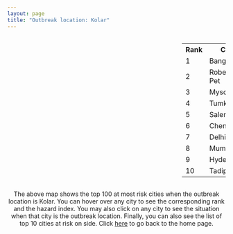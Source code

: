 ```yaml
---
layout: page
title: "Outbreak location: Kolar"
---
```

<div style="width: 100%; overflow: auto;">
<div style="width: 75%; float: left;">
<div id="mapid">
<script src="https://buda-magenta.github.io/hazard_map/load_map.js"></script>

<script>
var marker_outbreak = L.marker([13.137000, 78.133961],{"autoPan": true}).addTo(map); marker_outbreak.bindTooltip("Kolar").openTooltip();

var circle_1 = L.circle([12.979120, 77.591300], {"pane": "markerPane", "color": "red", "fill": true, "fillOpacity": 0.2, "fillRule": "evenodd", "lineCap": "round", "lineJoin": "round", "opacity": 1.0, "radius": 208792, "stroke": true, "weight": 3}).addTo(map);
circle_1.bindTooltip("Bangalore<br>rank: 1<br>hazard index: 0.208793")
circle_1.bindPopup('<a href="https://buda-magenta.github.io/hazard_map/Bangalore">Bangalore</a>')

var circle_2 = L.circle([12.955100, 78.269900], {"pane": "markerPane", "color": "red", "fill": true, "fillOpacity": 0.2, "fillRule": "evenodd", "lineCap": "round", "lineJoin": "round", "opacity": 1.0, "radius": 130751, "stroke": true, "weight": 3}).addTo(map);
circle_2.bindTooltip("Robertson Pet<br>rank: 2<br>hazard index: 0.130751")
circle_2.bindPopup('<a href="https://buda-magenta.github.io/hazard_map/Robertson_Pet">Robertson Pet</a>')

var circle_3 = L.circle([12.305183, 76.655361], {"pane": "markerPane", "color": "red", "fill": true, "fillOpacity": 0.2, "fillRule": "evenodd", "lineCap": "round", "lineJoin": "round", "opacity": 1.0, "radius": 9814, "stroke": true, "weight": 3}).addTo(map);
circle_3.bindTooltip("Mysore<br>rank: 3<br>hazard index: 0.009815")
circle_3.bindPopup('<a href="https://buda-magenta.github.io/hazard_map/Mysore">Mysore</a>')

var circle_4 = L.circle([13.340077, 77.100621], {"pane": "markerPane", "color": "red", "fill": true, "fillOpacity": 0.2, "fillRule": "evenodd", "lineCap": "round", "lineJoin": "round", "opacity": 1.0, "radius": 5335, "stroke": true, "weight": 3}).addTo(map);
circle_4.bindTooltip("Tumkur<br>rank: 4<br>hazard index: 0.005335")
circle_4.bindPopup('<a href="https://buda-magenta.github.io/hazard_map/Tumkur">Tumkur</a>')

var circle_5 = L.circle([11.664300, 78.146000], {"pane": "markerPane", "color": "red", "fill": true, "fillOpacity": 0.2, "fillRule": "evenodd", "lineCap": "round", "lineJoin": "round", "opacity": 1.0, "radius": 4822, "stroke": true, "weight": 3}).addTo(map);
circle_5.bindTooltip("Salem<br>rank: 5<br>hazard index: 0.004822")
circle_5.bindPopup('<a href="https://buda-magenta.github.io/hazard_map/Salem">Salem</a>')

var circle_6 = L.circle([13.083694, 80.270186], {"pane": "markerPane", "color": "red", "fill": true, "fillOpacity": 0.2, "fillRule": "evenodd", "lineCap": "round", "lineJoin": "round", "opacity": 1.0, "radius": 4380, "stroke": true, "weight": 3}).addTo(map);
circle_6.bindTooltip("Chennai<br>rank: 6<br>hazard index: 0.004380")
circle_6.bindPopup('<a href="https://buda-magenta.github.io/hazard_map/Chennai">Chennai</a>')

var circle_7 = L.circle([28.651718, 77.221939], {"pane": "markerPane", "color": "red", "fill": true, "fillOpacity": 0.2, "fillRule": "evenodd", "lineCap": "round", "lineJoin": "round", "opacity": 1.0, "radius": 4265, "stroke": true, "weight": 3}).addTo(map);
circle_7.bindTooltip("Delhi<br>rank: 7<br>hazard index: 0.004266")
circle_7.bindPopup('<a href="https://buda-magenta.github.io/hazard_map/Delhi">Delhi</a>')

var circle_8 = L.circle([19.075990, 72.877393], {"pane": "markerPane", "color": "red", "fill": true, "fillOpacity": 0.2, "fillRule": "evenodd", "lineCap": "round", "lineJoin": "round", "opacity": 1.0, "radius": 3532, "stroke": true, "weight": 3}).addTo(map);
circle_8.bindTooltip("Mumbai<br>rank: 8<br>hazard index: 0.003533")
circle_8.bindPopup('<a href="https://buda-magenta.github.io/hazard_map/Mumbai">Mumbai</a>')

var circle_9 = L.circle([17.388786, 78.461065], {"pane": "markerPane", "color": "red", "fill": true, "fillOpacity": 0.2, "fillRule": "evenodd", "lineCap": "round", "lineJoin": "round", "opacity": 1.0, "radius": 3117, "stroke": true, "weight": 3}).addTo(map);
circle_9.bindTooltip("Hyderabad<br>rank: 9<br>hazard index: 0.003118")
circle_9.bindPopup('<a href="https://buda-magenta.github.io/hazard_map/Hyderabad">Hyderabad</a>')

var circle_10 = L.circle([14.906956, 78.009707], {"pane": "markerPane", "color": "red", "fill": true, "fillOpacity": 0.2, "fillRule": "evenodd", "lineCap": "round", "lineJoin": "round", "opacity": 1.0, "radius": 2336, "stroke": true, "weight": 3}).addTo(map);
circle_10.bindTooltip("Tadipatri<br>rank: 10<br>hazard index: 0.002337")
circle_10.bindPopup('<a href="https://buda-magenta.github.io/hazard_map/Tadipatri">Tadipatri</a>')

var circle_11 = L.circle([22.541418, 88.357691], {"pane": "markerPane", "color": "red", "fill": true, "fillOpacity": 0.2, "fillRule": "evenodd", "lineCap": "round", "lineJoin": "round", "opacity": 1.0, "radius": 2116, "stroke": true, "weight": 3}).addTo(map);
circle_11.bindTooltip("Kolkata<br>rank: 11<br>hazard index: 0.002117")
circle_11.bindPopup('<a href="https://buda-magenta.github.io/hazard_map/Kolkata">Kolkata</a>')

var circle_12 = L.circle([14.475294, 78.821686], {"pane": "markerPane", "color": "red", "fill": true, "fillOpacity": 0.2, "fillRule": "evenodd", "lineCap": "round", "lineJoin": "round", "opacity": 1.0, "radius": 1983, "stroke": true, "weight": 3}).addTo(map);
circle_12.bindTooltip("Kadapa<br>rank: 12<br>hazard index: 0.001983")
circle_12.bindPopup('<a href="https://buda-magenta.github.io/hazard_map/Kadapa">Kadapa</a>')

var circle_13 = L.circle([12.732884, 77.830948], {"pane": "markerPane", "color": "red", "fill": true, "fillOpacity": 0.2, "fillRule": "evenodd", "lineCap": "round", "lineJoin": "round", "opacity": 1.0, "radius": 1781, "stroke": true, "weight": 3}).addTo(map);
circle_13.bindTooltip("Hosur<br>rank: 13<br>hazard index: 0.001781")
circle_13.bindPopup('<a href="https://buda-magenta.github.io/hazard_map/Hosur">Hosur</a>')

var circle_14 = L.circle([13.631637, 79.423171], {"pane": "markerPane", "color": "red", "fill": true, "fillOpacity": 0.2, "fillRule": "evenodd", "lineCap": "round", "lineJoin": "round", "opacity": 1.0, "radius": 1665, "stroke": true, "weight": 3}).addTo(map);
circle_14.bindTooltip("Tirupati<br>rank: 14<br>hazard index: 0.001665")
circle_14.bindPopup('<a href="https://buda-magenta.github.io/hazard_map/Tirupati">Tirupati</a>')

var circle_15 = L.circle([18.521428, 73.854454], {"pane": "markerPane", "color": "red", "fill": true, "fillOpacity": 0.2, "fillRule": "evenodd", "lineCap": "round", "lineJoin": "round", "opacity": 1.0, "radius": 1653, "stroke": true, "weight": 3}).addTo(map);
circle_15.bindTooltip("Pune<br>rank: 15<br>hazard index: 0.001653")
circle_15.bindPopup('<a href="https://buda-magenta.github.io/hazard_map/Pune">Pune</a>')

var circle_16 = L.circle([14.654623, 77.556260], {"pane": "markerPane", "color": "red", "fill": true, "fillOpacity": 0.2, "fillRule": "evenodd", "lineCap": "round", "lineJoin": "round", "opacity": 1.0, "radius": 1522, "stroke": true, "weight": 3}).addTo(map);
circle_16.bindTooltip("Anantapur<br>rank: 16<br>hazard index: 0.001522")
circle_16.bindPopup('<a href="https://buda-magenta.github.io/hazard_map/Anantapur">Anantapur</a>')

var circle_17 = L.circle([12.523889, 76.896196], {"pane": "markerPane", "color": "red", "fill": true, "fillOpacity": 0.2, "fillRule": "evenodd", "lineCap": "round", "lineJoin": "round", "opacity": 1.0, "radius": 1459, "stroke": true, "weight": 3}).addTo(map);
circle_17.bindTooltip("Mandya<br>rank: 17<br>hazard index: 0.001460")
circle_17.bindPopup('<a href="https://buda-magenta.github.io/hazard_map/Mandya">Mandya</a>')

var circle_18 = L.circle([12.869810, 74.843008], {"pane": "markerPane", "color": "red", "fill": true, "fillOpacity": 0.2, "fillRule": "evenodd", "lineCap": "round", "lineJoin": "round", "opacity": 1.0, "radius": 1347, "stroke": true, "weight": 3}).addTo(map);
circle_18.bindTooltip("Mangalore<br>rank: 18<br>hazard index: 0.001348")
circle_18.bindPopup('<a href="https://buda-magenta.github.io/hazard_map/Mangalore">Mangalore</a>')

var circle_19 = L.circle([13.007082, 76.099270], {"pane": "markerPane", "color": "red", "fill": true, "fillOpacity": 0.2, "fillRule": "evenodd", "lineCap": "round", "lineJoin": "round", "opacity": 1.0, "radius": 1224, "stroke": true, "weight": 3}).addTo(map);
circle_19.bindTooltip("Hassan<br>rank: 19<br>hazard index: 0.001224")
circle_19.bindPopup('<a href="https://buda-magenta.github.io/hazard_map/Hassan">Hassan</a>')

var circle_20 = L.circle([14.466127, 75.920636], {"pane": "markerPane", "color": "red", "fill": true, "fillOpacity": 0.2, "fillRule": "evenodd", "lineCap": "round", "lineJoin": "round", "opacity": 1.0, "radius": 1223, "stroke": true, "weight": 3}).addTo(map);
circle_20.bindTooltip("Davanagere<br>rank: 20<br>hazard index: 0.001224")
circle_20.bindPopup('<a href="https://buda-magenta.github.io/hazard_map/Davanagere">Davanagere</a>')

var circle_21 = L.circle([11.001812, 76.962843], {"pane": "markerPane", "color": "red", "fill": true, "fillOpacity": 0.2, "fillRule": "evenodd", "lineCap": "round", "lineJoin": "round", "opacity": 1.0, "radius": 1152, "stroke": true, "weight": 3}).addTo(map);
circle_21.bindTooltip("Coimbatore<br>rank: 21<br>hazard index: 0.001152")
circle_21.bindPopup('<a href="https://buda-magenta.github.io/hazard_map/Coimbatore">Coimbatore</a>')

var circle_22 = L.circle([13.932609, 75.574978], {"pane": "markerPane", "color": "red", "fill": true, "fillOpacity": 0.2, "fillRule": "evenodd", "lineCap": "round", "lineJoin": "round", "opacity": 1.0, "radius": 1126, "stroke": true, "weight": 3}).addTo(map);
circle_22.bindTooltip("Shimoga<br>rank: 22<br>hazard index: 0.001126")
circle_22.bindPopup('<a href="https://buda-magenta.github.io/hazard_map/Shimoga">Shimoga</a>')

var circle_23 = L.circle([23.021624, 72.579707], {"pane": "markerPane", "color": "red", "fill": true, "fillOpacity": 0.2, "fillRule": "evenodd", "lineCap": "round", "lineJoin": "round", "opacity": 1.0, "radius": 1110, "stroke": true, "weight": 3}).addTo(map);
circle_23.bindTooltip("Ahmedabad<br>rank: 23<br>hazard index: 0.001111")
circle_23.bindPopup('<a href="https://buda-magenta.github.io/hazard_map/Ahmedabad">Ahmedabad</a>')

var circle_24 = L.circle([12.794811, 79.000641], {"pane": "markerPane", "color": "red", "fill": true, "fillOpacity": 0.2, "fillRule": "evenodd", "lineCap": "round", "lineJoin": "round", "opacity": 1.0, "radius": 1078, "stroke": true, "weight": 3}).addTo(map);
circle_24.bindTooltip("Vellore<br>rank: 24<br>hazard index: 0.001079")
circle_24.bindPopup('<a href="https://buda-magenta.github.io/hazard_map/Vellore">Vellore</a>')

var circle_25 = L.circle([9.931308, 76.267414], {"pane": "markerPane", "color": "red", "fill": true, "fillOpacity": 0.2, "fillRule": "evenodd", "lineCap": "round", "lineJoin": "round", "opacity": 1.0, "radius": 978, "stroke": true, "weight": 3}).addTo(map);
circle_25.bindTooltip("Kochi<br>rank: 25<br>hazard index: 0.000978")
circle_25.bindPopup('<a href="https://buda-magenta.github.io/hazard_map/Kochi">Kochi</a>')

var circle_26 = L.circle([15.351838, 75.137985], {"pane": "markerPane", "color": "red", "fill": true, "fillOpacity": 0.2, "fillRule": "evenodd", "lineCap": "round", "lineJoin": "round", "opacity": 1.0, "radius": 956, "stroke": true, "weight": 3}).addTo(map);
circle_26.bindTooltip("Hubli<br>rank: 26<br>hazard index: 0.000957")
circle_26.bindPopup('<a href="https://buda-magenta.github.io/hazard_map/Hubli">Hubli</a>')

var circle_27 = L.circle([12.836393, 79.705330], {"pane": "markerPane", "color": "red", "fill": true, "fillOpacity": 0.2, "fillRule": "evenodd", "lineCap": "round", "lineJoin": "round", "opacity": 1.0, "radius": 953, "stroke": true, "weight": 3}).addTo(map);
circle_27.bindTooltip("Kanchipuram<br>rank: 27<br>hazard index: 0.000953")
circle_27.bindPopup('<a href="https://buda-magenta.github.io/hazard_map/Kanchipuram">Kanchipuram</a>')

var circle_28 = L.circle([14.752266, 78.548552], {"pane": "markerPane", "color": "red", "fill": true, "fillOpacity": 0.2, "fillRule": "evenodd", "lineCap": "round", "lineJoin": "round", "opacity": 1.0, "radius": 944, "stroke": true, "weight": 3}).addTo(map);
circle_28.bindTooltip("Proddatur<br>rank: 28<br>hazard index: 0.000945")
circle_28.bindPopup('<a href="https://buda-magenta.github.io/hazard_map/Proddatur">Proddatur</a>')

var circle_29 = L.circle([16.508759, 80.618510], {"pane": "markerPane", "color": "red", "fill": true, "fillOpacity": 0.2, "fillRule": "evenodd", "lineCap": "round", "lineJoin": "round", "opacity": 1.0, "radius": 937, "stroke": true, "weight": 3}).addTo(map);
circle_29.bindTooltip("Vijayawada<br>rank: 29<br>hazard index: 0.000937")
circle_29.bindPopup('<a href="https://buda-magenta.github.io/hazard_map/Vijayawada">Vijayawada</a>')

var circle_30 = L.circle([17.723128, 83.301284], {"pane": "markerPane", "color": "red", "fill": true, "fillOpacity": 0.2, "fillRule": "evenodd", "lineCap": "round", "lineJoin": "round", "opacity": 1.0, "radius": 928, "stroke": true, "weight": 3}).addTo(map);
circle_30.bindTooltip("Visakhapatnam<br>rank: 30<br>hazard index: 0.000928")
circle_30.bindPopup('<a href="https://buda-magenta.github.io/hazard_map/Visakhapatnam">Visakhapatnam</a>')

var circle_31 = L.circle([13.160105, 79.155551], {"pane": "markerPane", "color": "red", "fill": true, "fillOpacity": 0.2, "fillRule": "evenodd", "lineCap": "round", "lineJoin": "round", "opacity": 1.0, "radius": 892, "stroke": true, "weight": 3}).addTo(map);
circle_31.bindTooltip("Chittoor<br>rank: 31<br>hazard index: 0.000892")
circle_31.bindPopup('<a href="https://buda-magenta.github.io/hazard_map/Chittoor">Chittoor</a>')

var circle_32 = L.circle([13.826383, 77.493772], {"pane": "markerPane", "color": "red", "fill": true, "fillOpacity": 0.2, "fillRule": "evenodd", "lineCap": "round", "lineJoin": "round", "opacity": 1.0, "radius": 881, "stroke": true, "weight": 3}).addTo(map);
circle_32.bindTooltip("Hindupur<br>rank: 32<br>hazard index: 0.000881")
circle_32.bindPopup('<a href="https://buda-magenta.github.io/hazard_map/Hindupur">Hindupur</a>')

var circle_33 = L.circle([15.398403, 73.812918], {"pane": "markerPane", "color": "red", "fill": true, "fillOpacity": 0.2, "fillRule": "evenodd", "lineCap": "round", "lineJoin": "round", "opacity": 1.0, "radius": 847, "stroke": true, "weight": 3}).addTo(map);
circle_33.bindTooltip("Vasco Da Gama<br>rank: 33<br>hazard index: 0.000847")
circle_33.bindPopup('<a href="https://buda-magenta.github.io/hazard_map/Vasco_Da_Gama">Vasco Da Gama</a>')

var circle_34 = L.circle([12.227213, 79.070156], {"pane": "markerPane", "color": "red", "fill": true, "fillOpacity": 0.2, "fillRule": "evenodd", "lineCap": "round", "lineJoin": "round", "opacity": 1.0, "radius": 839, "stroke": true, "weight": 3}).addTo(map);
circle_34.bindTooltip("Tiruvannamalai<br>rank: 34<br>hazard index: 0.000840")
circle_34.bindPopup('<a href="https://buda-magenta.github.io/hazard_map/Tiruvannamalai">Tiruvannamalai</a>')

var circle_35 = L.circle([20.266777, 85.843559], {"pane": "markerPane", "color": "red", "fill": true, "fillOpacity": 0.2, "fillRule": "evenodd", "lineCap": "round", "lineJoin": "round", "opacity": 1.0, "radius": 833, "stroke": true, "weight": 3}).addTo(map);
circle_35.bindTooltip("Bhubaneswar<br>rank: 35<br>hazard index: 0.000834")
circle_35.bindPopup('<a href="https://buda-magenta.github.io/hazard_map/Bhubaneswar">Bhubaneswar</a>')

var circle_36 = L.circle([13.573260, 78.479146], {"pane": "markerPane", "color": "red", "fill": true, "fillOpacity": 0.2, "fillRule": "evenodd", "lineCap": "round", "lineJoin": "round", "opacity": 1.0, "radius": 826, "stroke": true, "weight": 3}).addTo(map);
circle_36.bindTooltip("Madanapalle<br>rank: 36<br>hazard index: 0.000827")
circle_36.bindPopup('<a href="https://buda-magenta.github.io/hazard_map/Madanapalle">Madanapalle</a>')

var circle_37 = L.circle([14.422347, 77.720069], {"pane": "markerPane", "color": "red", "fill": true, "fillOpacity": 0.2, "fillRule": "evenodd", "lineCap": "round", "lineJoin": "round", "opacity": 1.0, "radius": 718, "stroke": true, "weight": 3}).addTo(map);
circle_37.bindTooltip("Dharmavaram<br>rank: 37<br>hazard index: 0.000719")
circle_37.bindPopup('<a href="https://buda-magenta.github.io/hazard_map/Dharmavaram">Dharmavaram</a>')

var circle_38 = L.circle([8.576971, 77.050125], {"pane": "markerPane", "color": "red", "fill": true, "fillOpacity": 0.2, "fillRule": "evenodd", "lineCap": "round", "lineJoin": "round", "opacity": 1.0, "radius": 694, "stroke": true, "weight": 3}).addTo(map);
circle_38.bindTooltip("Thiruvananthapuram<br>rank: 38<br>hazard index: 0.000695")
circle_38.bindPopup('<a href="https://buda-magenta.github.io/hazard_map/Thiruvananthapuram">Thiruvananthapuram</a>')

var circle_39 = L.circle([17.849907, 75.276320], {"pane": "markerPane", "color": "red", "fill": true, "fillOpacity": 0.2, "fillRule": "evenodd", "lineCap": "round", "lineJoin": "round", "opacity": 1.0, "radius": 590, "stroke": true, "weight": 3}).addTo(map);
circle_39.bindTooltip("Solapur<br>rank: 39<br>hazard index: 0.000591")
circle_39.bindPopup('<a href="https://buda-magenta.github.io/hazard_map/Solapur">Solapur</a>')

var circle_40 = L.circle([21.149813, 79.082056], {"pane": "markerPane", "color": "red", "fill": true, "fillOpacity": 0.2, "fillRule": "evenodd", "lineCap": "round", "lineJoin": "round", "opacity": 1.0, "radius": 554, "stroke": true, "weight": 3}).addTo(map);
circle_40.bindTooltip("Nagpur<br>rank: 40<br>hazard index: 0.000555")
circle_40.bindPopup('<a href="https://buda-magenta.github.io/hazard_map/Nagpur">Nagpur</a>')

var circle_41 = L.circle([14.226644, 76.400512], {"pane": "markerPane", "color": "red", "fill": true, "fillOpacity": 0.2, "fillRule": "evenodd", "lineCap": "round", "lineJoin": "round", "opacity": 1.0, "radius": 553, "stroke": true, "weight": 3}).addTo(map);
circle_41.bindTooltip("Chitradurga<br>rank: 41<br>hazard index: 0.000554")
circle_41.bindPopup('<a href="https://buda-magenta.github.io/hazard_map/Chitradurga">Chitradurga</a>')

var circle_42 = L.circle([9.926115, 78.114098], {"pane": "markerPane", "color": "red", "fill": true, "fillOpacity": 0.2, "fillRule": "evenodd", "lineCap": "round", "lineJoin": "round", "opacity": 1.0, "radius": 537, "stroke": true, "weight": 3}).addTo(map);
circle_42.bindTooltip("Madurai<br>rank: 42<br>hazard index: 0.000538")
circle_42.bindPopup('<a href="https://buda-magenta.github.io/hazard_map/Madurai">Madurai</a>')

var circle_43 = L.circle([20.166670, 79.172114], {"pane": "markerPane", "color": "red", "fill": true, "fillOpacity": 0.2, "fillRule": "evenodd", "lineCap": "round", "lineJoin": "round", "opacity": 1.0, "radius": 526, "stroke": true, "weight": 3}).addTo(map);
circle_43.bindTooltip("Bhadravati<br>rank: 43<br>hazard index: 0.000527")
circle_43.bindPopup('<a href="https://buda-magenta.github.io/hazard_map/Bhadravati">Bhadravati</a>')

var circle_44 = L.circle([11.369204, 77.676627], {"pane": "markerPane", "color": "red", "fill": true, "fillOpacity": 0.2, "fillRule": "evenodd", "lineCap": "round", "lineJoin": "round", "opacity": 1.0, "radius": 518, "stroke": true, "weight": 3}).addTo(map);
circle_44.bindTooltip("Erode<br>rank: 44<br>hazard index: 0.000519")
circle_44.bindPopup('<a href="https://buda-magenta.github.io/hazard_map/Erode">Erode</a>')

var circle_45 = L.circle([17.166667, 77.083333], {"pane": "markerPane", "color": "red", "fill": true, "fillOpacity": 0.2, "fillRule": "evenodd", "lineCap": "round", "lineJoin": "round", "opacity": 1.0, "radius": 504, "stroke": true, "weight": 3}).addTo(map);
circle_45.bindTooltip("Gulbarga<br>rank: 45<br>hazard index: 0.000505")
circle_45.bindPopup('<a href="https://buda-magenta.github.io/hazard_map/Gulbarga">Gulbarga</a>')

var circle_46 = L.circle([12.792907, 78.699917], {"pane": "markerPane", "color": "red", "fill": true, "fillOpacity": 0.2, "fillRule": "evenodd", "lineCap": "round", "lineJoin": "round", "opacity": 1.0, "radius": 503, "stroke": true, "weight": 3}).addTo(map);
circle_46.bindTooltip("Ambur<br>rank: 46<br>hazard index: 0.000503")
circle_46.bindPopup('<a href="https://buda-magenta.github.io/hazard_map/Ambur">Ambur</a>')

var circle_47 = L.circle([26.838100, 80.934600], {"pane": "markerPane", "color": "red", "fill": true, "fillOpacity": 0.2, "fillRule": "evenodd", "lineCap": "round", "lineJoin": "round", "opacity": 1.0, "radius": 502, "stroke": true, "weight": 3}).addTo(map);
circle_47.bindTooltip("Lucknow<br>rank: 47<br>hazard index: 0.000503")
circle_47.bindPopup('<a href="https://buda-magenta.github.io/hazard_map/Lucknow">Lucknow</a>')

var circle_48 = L.circle([26.915458, 75.818982], {"pane": "markerPane", "color": "red", "fill": true, "fillOpacity": 0.2, "fillRule": "evenodd", "lineCap": "round", "lineJoin": "round", "opacity": 1.0, "radius": 486, "stroke": true, "weight": 3}).addTo(map);
circle_48.bindTooltip("Jaipur<br>rank: 48<br>hazard index: 0.000487")
circle_48.bindPopup('<a href="https://buda-magenta.github.io/hazard_map/Jaipur">Jaipur</a>')

var circle_49 = L.circle([26.180598, 91.753943], {"pane": "markerPane", "color": "red", "fill": true, "fillOpacity": 0.2, "fillRule": "evenodd", "lineCap": "round", "lineJoin": "round", "opacity": 1.0, "radius": 443, "stroke": true, "weight": 3}).addTo(map);
circle_49.bindTooltip("Guwahati<br>rank: 49<br>hazard index: 0.000444")
circle_49.bindPopup('<a href="https://buda-magenta.github.io/hazard_map/Guwahati">Guwahati</a>')

var circle_50 = L.circle([25.609324, 85.123525], {"pane": "markerPane", "color": "red", "fill": true, "fillOpacity": 0.2, "fillRule": "evenodd", "lineCap": "round", "lineJoin": "round", "opacity": 1.0, "radius": 442, "stroke": true, "weight": 3}).addTo(map);
circle_50.bindTooltip("Patna<br>rank: 50<br>hazard index: 0.000443")
circle_50.bindPopup('<a href="https://buda-magenta.github.io/hazard_map/Patna">Patna</a>')

var circle_51 = L.circle([22.720362, 75.868200], {"pane": "markerPane", "color": "red", "fill": true, "fillOpacity": 0.2, "fillRule": "evenodd", "lineCap": "round", "lineJoin": "round", "opacity": 1.0, "radius": 354, "stroke": true, "weight": 3}).addTo(map);
circle_51.bindTooltip("Indore<br>rank: 51<br>hazard index: 0.000355")
circle_51.bindPopup('<a href="https://buda-magenta.github.io/hazard_map/Indore">Indore</a>')

var circle_52 = L.circle([25.531031, 78.652689], {"pane": "markerPane", "color": "red", "fill": true, "fillOpacity": 0.2, "fillRule": "evenodd", "lineCap": "round", "lineJoin": "round", "opacity": 1.0, "radius": 340, "stroke": true, "weight": 3}).addTo(map);
circle_52.bindTooltip("Jhansi<br>rank: 52<br>hazard index: 0.000341")
circle_52.bindPopup('<a href="https://buda-magenta.github.io/hazard_map/Jhansi">Jhansi</a>')

var circle_53 = L.circle([23.370035, 85.325013], {"pane": "markerPane", "color": "red", "fill": true, "fillOpacity": 0.2, "fillRule": "evenodd", "lineCap": "round", "lineJoin": "round", "opacity": 1.0, "radius": 332, "stroke": true, "weight": 3}).addTo(map);
circle_53.bindTooltip("Ranchi<br>rank: 53<br>hazard index: 0.000333")
circle_53.bindPopup('<a href="https://buda-magenta.github.io/hazard_map/Ranchi">Ranchi</a>')

var circle_54 = L.circle([11.101781, 77.345192], {"pane": "markerPane", "color": "red", "fill": true, "fillOpacity": 0.2, "fillRule": "evenodd", "lineCap": "round", "lineJoin": "round", "opacity": 1.0, "radius": 330, "stroke": true, "weight": 3}).addTo(map);
circle_54.bindTooltip("Tiruppur<br>rank: 54<br>hazard index: 0.000330")
circle_54.bindPopup('<a href="https://buda-magenta.github.io/hazard_map/Tiruppur">Tiruppur</a>')

var circle_55 = L.circle([15.143395, 76.919388], {"pane": "markerPane", "color": "red", "fill": true, "fillOpacity": 0.2, "fillRule": "evenodd", "lineCap": "round", "lineJoin": "round", "opacity": 1.0, "radius": 287, "stroke": true, "weight": 3}).addTo(map);
circle_55.bindTooltip("Bellary<br>rank: 55<br>hazard index: 0.000288")
circle_55.bindPopup('<a href="https://buda-magenta.github.io/hazard_map/Bellary">Bellary</a>')

var circle_56 = L.circle([15.857267, 74.506934], {"pane": "markerPane", "color": "red", "fill": true, "fillOpacity": 0.2, "fillRule": "evenodd", "lineCap": "round", "lineJoin": "round", "opacity": 1.0, "radius": 277, "stroke": true, "weight": 3}).addTo(map);
circle_56.bindTooltip("Belgaum<br>rank: 56<br>hazard index: 0.000278")
circle_56.bindPopup('<a href="https://buda-magenta.github.io/hazard_map/Belgaum">Belgaum</a>')

var circle_57 = L.circle([14.625888, 75.635724], {"pane": "markerPane", "color": "red", "fill": true, "fillOpacity": 0.2, "fillRule": "evenodd", "lineCap": "round", "lineJoin": "round", "opacity": 1.0, "radius": 249, "stroke": true, "weight": 3}).addTo(map);
circle_57.bindTooltip("Ranibennur<br>rank: 57<br>hazard index: 0.000249")
circle_57.bindPopup('<a href="https://buda-magenta.github.io/hazard_map/Ranibennur">Ranibennur</a>')

var circle_58 = L.circle([21.170200, 72.831100], {"pane": "markerPane", "color": "red", "fill": true, "fillOpacity": 0.2, "fillRule": "evenodd", "lineCap": "round", "lineJoin": "round", "opacity": 1.0, "radius": 238, "stroke": true, "weight": 3}).addTo(map);
circle_58.bindTooltip("Surat<br>rank: 58<br>hazard index: 0.000238")
circle_58.bindPopup('<a href="https://buda-magenta.github.io/hazard_map/Surat">Surat</a>')

var circle_59 = L.circle([16.083333, 77.166667], {"pane": "markerPane", "color": "red", "fill": true, "fillOpacity": 0.2, "fillRule": "evenodd", "lineCap": "round", "lineJoin": "round", "opacity": 1.0, "radius": 224, "stroke": true, "weight": 3}).addTo(map);
circle_59.bindTooltip("Raichur<br>rank: 59<br>hazard index: 0.000224")
circle_59.bindPopup('<a href="https://buda-magenta.github.io/hazard_map/Raichur">Raichur</a>')

var circle_60 = L.circle([17.005045, 81.780473], {"pane": "markerPane", "color": "red", "fill": true, "fillOpacity": 0.2, "fillRule": "evenodd", "lineCap": "round", "lineJoin": "round", "opacity": 1.0, "radius": 208, "stroke": true, "weight": 3}).addTo(map);
circle_60.bindTooltip("Rajahmundry<br>rank: 60<br>hazard index: 0.000208")
circle_60.bindPopup('<a href="https://buda-magenta.github.io/hazard_map/Rajahmundry">Rajahmundry</a>')

var circle_61 = L.circle([30.733442, 76.779714], {"pane": "markerPane", "color": "red", "fill": true, "fillOpacity": 0.2, "fillRule": "evenodd", "lineCap": "round", "lineJoin": "round", "opacity": 1.0, "radius": 201, "stroke": true, "weight": 3}).addTo(map);
circle_61.bindTooltip("Chandigarh<br>rank: 61<br>hazard index: 0.000201")
circle_61.bindPopup('<a href="https://buda-magenta.github.io/hazard_map/Chandigarh">Chandigarh</a>')

var circle_62 = L.circle([19.194329, 72.970178], {"pane": "markerPane", "color": "red", "fill": true, "fillOpacity": 0.2, "fillRule": "evenodd", "lineCap": "round", "lineJoin": "round", "opacity": 1.0, "radius": 197, "stroke": true, "weight": 3}).addTo(map);
circle_62.bindTooltip("Thane<br>rank: 62<br>hazard index: 0.000198")
circle_62.bindPopup('<a href="https://buda-magenta.github.io/hazard_map/Thane">Thane</a>')

var circle_63 = L.circle([18.793568, 80.815939], {"pane": "markerPane", "color": "red", "fill": true, "fillOpacity": 0.2, "fillRule": "evenodd", "lineCap": "round", "lineJoin": "round", "opacity": 1.0, "radius": 197, "stroke": true, "weight": 3}).addTo(map);
circle_63.bindTooltip("Bijapur<br>rank: 63<br>hazard index: 0.000197")
circle_63.bindPopup('<a href="https://buda-magenta.github.io/hazard_map/Bijapur">Bijapur</a>')

var circle_64 = L.circle([16.291519, 80.454159], {"pane": "markerPane", "color": "red", "fill": true, "fillOpacity": 0.2, "fillRule": "evenodd", "lineCap": "round", "lineJoin": "round", "opacity": 1.0, "radius": 195, "stroke": true, "weight": 3}).addTo(map);
circle_64.bindTooltip("Guntur<br>rank: 64<br>hazard index: 0.000195")
circle_64.bindPopup('<a href="https://buda-magenta.github.io/hazard_map/Guntur">Guntur</a>')

var circle_65 = L.circle([15.119651, 77.455290], {"pane": "markerPane", "color": "red", "fill": true, "fillOpacity": 0.2, "fillRule": "evenodd", "lineCap": "round", "lineJoin": "round", "opacity": 1.0, "radius": 194, "stroke": true, "weight": 3}).addTo(map);
circle_65.bindTooltip("Guntakal<br>rank: 65<br>hazard index: 0.000194")
circle_65.bindPopup('<a href="https://buda-magenta.github.io/hazard_map/Guntakal">Guntakal</a>')

var circle_66 = L.circle([13.125476, 80.094090], {"pane": "markerPane", "color": "red", "fill": true, "fillOpacity": 0.2, "fillRule": "evenodd", "lineCap": "round", "lineJoin": "round", "opacity": 1.0, "radius": 194, "stroke": true, "weight": 3}).addTo(map);
circle_66.bindTooltip("Avadi<br>rank: 66<br>hazard index: 0.000194")
circle_66.bindPopup('<a href="https://buda-magenta.github.io/hazard_map/Avadi">Avadi</a>')

var circle_67 = L.circle([10.804973, 78.687030], {"pane": "markerPane", "color": "red", "fill": true, "fillOpacity": 0.2, "fillRule": "evenodd", "lineCap": "round", "lineJoin": "round", "opacity": 1.0, "radius": 191, "stroke": true, "weight": 3}).addTo(map);
circle_67.bindTooltip("Tiruchirappalli<br>rank: 67<br>hazard index: 0.000192")
circle_67.bindPopup('<a href="https://buda-magenta.github.io/hazard_map/Tiruchirappalli">Tiruchirappalli</a>')

var circle_68 = L.circle([10.915649, 79.806949], {"pane": "markerPane", "color": "red", "fill": true, "fillOpacity": 0.2, "fillRule": "evenodd", "lineCap": "round", "lineJoin": "round", "opacity": 1.0, "radius": 190, "stroke": true, "weight": 3}).addTo(map);
circle_68.bindTooltip("Pondicherry<br>rank: 68<br>hazard index: 0.000191")
circle_68.bindPopup('<a href="https://buda-magenta.github.io/hazard_map/Pondicherry">Pondicherry</a>')

var circle_69 = L.circle([26.698885, 88.320030], {"pane": "markerPane", "color": "red", "fill": true, "fillOpacity": 0.2, "fillRule": "evenodd", "lineCap": "round", "lineJoin": "round", "opacity": 1.0, "radius": 184, "stroke": true, "weight": 3}).addTo(map);
circle_69.bindTooltip("Bagdogra<br>rank: 69<br>hazard index: 0.000185")
circle_69.bindPopup('<a href="https://buda-magenta.github.io/hazard_map/Bagdogra">Bagdogra</a>')

var circle_70 = L.circle([15.266493, 76.387230], {"pane": "markerPane", "color": "red", "fill": true, "fillOpacity": 0.2, "fillRule": "evenodd", "lineCap": "round", "lineJoin": "round", "opacity": 1.0, "radius": 180, "stroke": true, "weight": 3}).addTo(map);
circle_70.bindTooltip("Hospet<br>rank: 70<br>hazard index: 0.000180")
circle_70.bindPopup('<a href="https://buda-magenta.github.io/hazard_map/Hospet">Hospet</a>')

var circle_71 = L.circle([11.258608, 75.778874], {"pane": "markerPane", "color": "red", "fill": true, "fillOpacity": 0.2, "fillRule": "evenodd", "lineCap": "round", "lineJoin": "round", "opacity": 1.0, "radius": 155, "stroke": true, "weight": 3}).addTo(map);
circle_71.bindTooltip("Kozhikode<br>rank: 71<br>hazard index: 0.000156")
circle_71.bindPopup('<a href="https://buda-magenta.github.io/hazard_map/Kozhikode">Kozhikode</a>')

var circle_72 = L.circle([25.335649, 83.007629], {"pane": "markerPane", "color": "red", "fill": true, "fillOpacity": 0.2, "fillRule": "evenodd", "lineCap": "round", "lineJoin": "round", "opacity": 1.0, "radius": 155, "stroke": true, "weight": 3}).addTo(map);
circle_72.bindTooltip("Varanasi<br>rank: 72<br>hazard index: 0.000155")
circle_72.bindPopup('<a href="https://buda-magenta.github.io/hazard_map/Varanasi">Varanasi</a>')

var circle_73 = L.circle([14.449372, 79.987376], {"pane": "markerPane", "color": "red", "fill": true, "fillOpacity": 0.2, "fillRule": "evenodd", "lineCap": "round", "lineJoin": "round", "opacity": 1.0, "radius": 128, "stroke": true, "weight": 3}).addTo(map);
circle_73.bindTooltip("Nellore<br>rank: 73<br>hazard index: 0.000128")
circle_73.bindPopup('<a href="https://buda-magenta.github.io/hazard_map/Nellore">Nellore</a>')

var circle_74 = L.circle([8.701220, 77.579269], {"pane": "markerPane", "color": "red", "fill": true, "fillOpacity": 0.2, "fillRule": "evenodd", "lineCap": "round", "lineJoin": "round", "opacity": 1.0, "radius": 127, "stroke": true, "weight": 3}).addTo(map);
circle_74.bindTooltip("Tirunelveli<br>rank: 74<br>hazard index: 0.000128")
circle_74.bindPopup('<a href="https://buda-magenta.github.io/hazard_map/Tirunelveli">Tirunelveli</a>')

var circle_75 = L.circle([15.426365, 75.630079], {"pane": "markerPane", "color": "red", "fill": true, "fillOpacity": 0.2, "fillRule": "evenodd", "lineCap": "round", "lineJoin": "round", "opacity": 1.0, "radius": 125, "stroke": true, "weight": 3}).addTo(map);
circle_75.bindTooltip("Gadag<br>rank: 75<br>hazard index: 0.000126")
circle_75.bindPopup('<a href="https://buda-magenta.github.io/hazard_map/Gadag">Gadag</a>')

var circle_76 = L.circle([10.525626, 76.213254], {"pane": "markerPane", "color": "red", "fill": true, "fillOpacity": 0.2, "fillRule": "evenodd", "lineCap": "round", "lineJoin": "round", "opacity": 1.0, "radius": 125, "stroke": true, "weight": 3}).addTo(map);
circle_76.bindTooltip("Thrissur<br>rank: 76<br>hazard index: 0.000126")
circle_76.bindPopup('<a href="https://buda-magenta.github.io/hazard_map/Thrissur">Thrissur</a>')

var circle_77 = L.circle([17.910400, 77.519900], {"pane": "markerPane", "color": "red", "fill": true, "fillOpacity": 0.2, "fillRule": "evenodd", "lineCap": "round", "lineJoin": "round", "opacity": 1.0, "radius": 124, "stroke": true, "weight": 3}).addTo(map);
circle_77.bindTooltip("Bidar<br>rank: 77<br>hazard index: 0.000125")
circle_77.bindPopup('<a href="https://buda-magenta.github.io/hazard_map/Bidar">Bidar</a>')

var circle_78 = L.circle([23.258486, 77.401989], {"pane": "markerPane", "color": "red", "fill": true, "fillOpacity": 0.2, "fillRule": "evenodd", "lineCap": "round", "lineJoin": "round", "opacity": 1.0, "radius": 121, "stroke": true, "weight": 3}).addTo(map);
circle_78.bindTooltip("Bhopal<br>rank: 78<br>hazard index: 0.000122")
circle_78.bindPopup('<a href="https://buda-magenta.github.io/hazard_map/Bhopal">Bhopal</a>')

var circle_79 = L.circle([12.989816, 80.100987], {"pane": "markerPane", "color": "red", "fill": true, "fillOpacity": 0.2, "fillRule": "evenodd", "lineCap": "round", "lineJoin": "round", "opacity": 1.0, "radius": 121, "stroke": true, "weight": 3}).addTo(map);
circle_79.bindTooltip("Pallavaram<br>rank: 79<br>hazard index: 0.000122")
circle_79.bindPopup('<a href="https://buda-magenta.github.io/hazard_map/Pallavaram">Pallavaram</a>')

var circle_80 = L.circle([13.318014, 75.773874], {"pane": "markerPane", "color": "red", "fill": true, "fillOpacity": 0.2, "fillRule": "evenodd", "lineCap": "round", "lineJoin": "round", "opacity": 1.0, "radius": 121, "stroke": true, "weight": 3}).addTo(map);
circle_80.bindTooltip("Chikmagalur<br>rank: 80<br>hazard index: 0.000122")
circle_80.bindPopup('<a href="https://buda-magenta.github.io/hazard_map/Chikmagalur">Chikmagalur</a>')

var circle_81 = L.circle([12.929903, 80.111823], {"pane": "markerPane", "color": "red", "fill": true, "fillOpacity": 0.2, "fillRule": "evenodd", "lineCap": "round", "lineJoin": "round", "opacity": 1.0, "radius": 99, "stroke": true, "weight": 3}).addTo(map);
circle_81.bindTooltip("Tambaram<br>rank: 81<br>hazard index: 0.000100")
circle_81.bindPopup('<a href="https://buda-magenta.github.io/hazard_map/Tambaram">Tambaram</a>')

var circle_82 = L.circle([19.807608, 85.825254], {"pane": "markerPane", "color": "red", "fill": true, "fillOpacity": 0.2, "fillRule": "evenodd", "lineCap": "round", "lineJoin": "round", "opacity": 1.0, "radius": 95, "stroke": true, "weight": 3}).addTo(map);
circle_82.bindTooltip("Puri<br>rank: 82<br>hazard index: 0.000096")
circle_82.bindPopup('<a href="https://buda-magenta.github.io/hazard_map/Puri">Puri</a>')

var circle_83 = L.circle([21.237947, 81.633683], {"pane": "markerPane", "color": "red", "fill": true, "fillOpacity": 0.2, "fillRule": "evenodd", "lineCap": "round", "lineJoin": "round", "opacity": 1.0, "radius": 92, "stroke": true, "weight": 3}).addTo(map);
circle_83.bindTooltip("Raipur<br>rank: 83<br>hazard index: 0.000092")
circle_83.bindPopup('<a href="https://buda-magenta.github.io/hazard_map/Raipur">Raipur</a>')

var circle_84 = L.circle([8.887951, 76.595501], {"pane": "markerPane", "color": "red", "fill": true, "fillOpacity": 0.2, "fillRule": "evenodd", "lineCap": "round", "lineJoin": "round", "opacity": 1.0, "radius": 91, "stroke": true, "weight": 3}).addTo(map);
circle_84.bindTooltip("Kollam<br>rank: 84<br>hazard index: 0.000092")
circle_84.bindPopup('<a href="https://buda-magenta.github.io/hazard_map/Kollam">Kollam</a>')

var circle_85 = L.circle([31.634308, 74.873679], {"pane": "markerPane", "color": "red", "fill": true, "fillOpacity": 0.2, "fillRule": "evenodd", "lineCap": "round", "lineJoin": "round", "opacity": 1.0, "radius": 91, "stroke": true, "weight": 3}).addTo(map);
circle_85.bindTooltip("Amritsar<br>rank: 85<br>hazard index: 0.000092")
circle_85.bindPopup('<a href="https://buda-magenta.github.io/hazard_map/Amritsar">Amritsar</a>')

var circle_86 = L.circle([30.325565, 78.043681], {"pane": "markerPane", "color": "red", "fill": true, "fillOpacity": 0.2, "fillRule": "evenodd", "lineCap": "round", "lineJoin": "round", "opacity": 1.0, "radius": 89, "stroke": true, "weight": 3}).addTo(map);
circle_86.bindTooltip("Dehradun<br>rank: 86<br>hazard index: 0.000090")
circle_86.bindPopup('<a href="https://buda-magenta.github.io/hazard_map/Dehradun">Dehradun</a>')

var circle_87 = L.circle([19.169335, 77.311013], {"pane": "markerPane", "color": "red", "fill": true, "fillOpacity": 0.2, "fillRule": "evenodd", "lineCap": "round", "lineJoin": "round", "opacity": 1.0, "radius": 88, "stroke": true, "weight": 3}).addTo(map);
circle_87.bindTooltip("Nanded Waghala<br>rank: 87<br>hazard index: 0.000089")
circle_87.bindPopup('<a href="https://buda-magenta.github.io/hazard_map/Nanded_Waghala">Nanded Waghala</a>')

var circle_88 = L.circle([16.850253, 74.594888], {"pane": "markerPane", "color": "red", "fill": true, "fillOpacity": 0.2, "fillRule": "evenodd", "lineCap": "round", "lineJoin": "round", "opacity": 1.0, "radius": 87, "stroke": true, "weight": 3}).addTo(map);
circle_88.bindTooltip("Sangli<br>rank: 88<br>hazard index: 0.000087")
circle_88.bindPopup('<a href="https://buda-magenta.github.io/hazard_map/Sangli">Sangli</a>')

var circle_89 = L.circle([10.330330, 78.067398], {"pane": "markerPane", "color": "red", "fill": true, "fillOpacity": 0.2, "fillRule": "evenodd", "lineCap": "round", "lineJoin": "round", "opacity": 1.0, "radius": 86, "stroke": true, "weight": 3}).addTo(map);
circle_89.bindTooltip("Dindigul<br>rank: 89<br>hazard index: 0.000087")
circle_89.bindPopup('<a href="https://buda-magenta.github.io/hazard_map/Dindigul">Dindigul</a>')

var circle_90 = L.circle([22.297314, 73.194257], {"pane": "markerPane", "color": "red", "fill": true, "fillOpacity": 0.2, "fillRule": "evenodd", "lineCap": "round", "lineJoin": "round", "opacity": 1.0, "radius": 85, "stroke": true, "weight": 3}).addTo(map);
circle_90.bindTooltip("Vadodara<br>rank: 90<br>hazard index: 0.000085")
circle_90.bindPopup('<a href="https://buda-magenta.github.io/hazard_map/Vadodara">Vadodara</a>')

var circle_91 = L.circle([15.631900, 77.275900], {"pane": "markerPane", "color": "red", "fill": true, "fillOpacity": 0.2, "fillRule": "evenodd", "lineCap": "round", "lineJoin": "round", "opacity": 1.0, "radius": 82, "stroke": true, "weight": 3}).addTo(map);
circle_91.bindTooltip("Adoni<br>rank: 91<br>hazard index: 0.000083")
circle_91.bindPopup('<a href="https://buda-magenta.github.io/hazard_map/Adoni">Adoni</a>')

var circle_92 = L.circle([26.460914, 80.321759], {"pane": "markerPane", "color": "red", "fill": true, "fillOpacity": 0.2, "fillRule": "evenodd", "lineCap": "round", "lineJoin": "round", "opacity": 1.0, "radius": 81, "stroke": true, "weight": 3}).addTo(map);
circle_92.bindTooltip("Kanpur<br>rank: 92<br>hazard index: 0.000081")
circle_92.bindPopup('<a href="https://buda-magenta.github.io/hazard_map/Kanpur">Kanpur</a>')

var circle_93 = L.circle([20.843512, 75.525927], {"pane": "markerPane", "color": "red", "fill": true, "fillOpacity": 0.2, "fillRule": "evenodd", "lineCap": "round", "lineJoin": "round", "opacity": 1.0, "radius": 77, "stroke": true, "weight": 3}).addTo(map);
circle_93.bindTooltip("Jalgaon<br>rank: 93<br>hazard index: 0.000077")
circle_93.bindPopup('<a href="https://buda-magenta.github.io/hazard_map/Jalgaon">Jalgaon</a>')

var circle_94 = L.circle([20.468600, 85.879200], {"pane": "markerPane", "color": "red", "fill": true, "fillOpacity": 0.2, "fillRule": "evenodd", "lineCap": "round", "lineJoin": "round", "opacity": 1.0, "radius": 74, "stroke": true, "weight": 3}).addTo(map);
circle_94.bindTooltip("Cuttack<br>rank: 94<br>hazard index: 0.000074")
circle_94.bindPopup('<a href="https://buda-magenta.github.io/hazard_map/Cuttack">Cuttack</a>')

var circle_95 = L.circle([10.787898, 76.474087], {"pane": "markerPane", "color": "red", "fill": true, "fillOpacity": 0.2, "fillRule": "evenodd", "lineCap": "round", "lineJoin": "round", "opacity": 1.0, "radius": 72, "stroke": true, "weight": 3}).addTo(map);
circle_95.bindTooltip("Palakkad<br>rank: 95<br>hazard index: 0.000072")
circle_95.bindPopup('<a href="https://buda-magenta.github.io/hazard_map/Palakkad">Palakkad</a>')

var circle_96 = L.circle([18.112082, 83.405220], {"pane": "markerPane", "color": "red", "fill": true, "fillOpacity": 0.2, "fillRule": "evenodd", "lineCap": "round", "lineJoin": "round", "opacity": 1.0, "radius": 71, "stroke": true, "weight": 3}).addTo(map);
circle_96.bindTooltip("Vizianagaram<br>rank: 96<br>hazard index: 0.000071")
circle_96.bindPopup('<a href="https://buda-magenta.github.io/hazard_map/Vizianagaram">Vizianagaram</a>')

var circle_97 = L.circle([8.188047, 77.429049], {"pane": "markerPane", "color": "red", "fill": true, "fillOpacity": 0.2, "fillRule": "evenodd", "lineCap": "round", "lineJoin": "round", "opacity": 1.0, "radius": 70, "stroke": true, "weight": 3}).addTo(map);
circle_97.bindTooltip("Nagercoil<br>rank: 97<br>hazard index: 0.000071")
circle_97.bindPopup('<a href="https://buda-magenta.github.io/hazard_map/Nagercoil">Nagercoil</a>')

var circle_98 = L.circle([11.664535, 92.739045], {"pane": "markerPane", "color": "red", "fill": true, "fillOpacity": 0.2, "fillRule": "evenodd", "lineCap": "round", "lineJoin": "round", "opacity": 1.0, "radius": 68, "stroke": true, "weight": 3}).addTo(map);
circle_98.bindTooltip("Port Blair<br>rank: 98<br>hazard index: 0.000069")
circle_98.bindPopup('<a href="https://buda-magenta.github.io/hazard_map/Port_Blair">Port Blair</a>')

var circle_99 = L.circle([15.830925, 78.042537], {"pane": "markerPane", "color": "red", "fill": true, "fillOpacity": 0.2, "fillRule": "evenodd", "lineCap": "round", "lineJoin": "round", "opacity": 1.0, "radius": 68, "stroke": true, "weight": 3}).addTo(map);
circle_99.bindTooltip("Kurnool<br>rank: 99<br>hazard index: 0.000069")
circle_99.bindPopup('<a href="https://buda-magenta.github.io/hazard_map/Kurnool">Kurnool</a>')

var circle_100 = L.circle([17.980609, 79.598212], {"pane": "markerPane", "color": "red", "fill": true, "fillOpacity": 0.2, "fillRule": "evenodd", "lineCap": "round", "lineJoin": "round", "opacity": 1.0, "radius": 68, "stroke": true, "weight": 3}).addTo(map);
circle_100.bindTooltip("Warangal<br>rank: 100<br>hazard index: 0.000068")
circle_100.bindPopup('<a href="https://buda-magenta.github.io/hazard_map/Warangal">Warangal</a>')
</script>
</div>
</div>


<div style="width: 20%; float: right;">
<table>
<tr>
<th>Rank</th>
<th>City</th>
</tr>

<tr>
<td>1</td>
<td>Bangalore</td>
</tr>

<tr>
<td>2</td>
<td>Robertson Pet</td>
</tr>

<tr>
<td>3</td>
<td>Mysore</td>
</tr>

<tr>
<td>4</td>
<td>Tumkur</td>
</tr>

<tr>
<td>5</td>
<td>Salem</td>
</tr>

<tr>
<td>6</td>
<td>Chennai</td>
</tr>

<tr>
<td>7</td>
<td>Delhi</td>
</tr>

<tr>
<td>8</td>
<td>Mumbai</td>
</tr>

<tr>
<td>9</td>
<td>Hyderabad</td>
</tr>

<tr>
<td>10</td>
<td>Tadipatri</td>
</tr>

</table>
</div>
</div>


<p align="center"> The above map shows the top 100 at most risk cities when the outbreak location is Kolar. You can hover over any city to see the corresponding rank and the hazard index. You may also click on any city to see the situation when that city is the outbreak location. Finally, you can also see the list of top 10 cities at risk on side.  Click <a href="https://buda-magenta.github.io/hazard_map/">here</a> to go back to the home page.
</p>